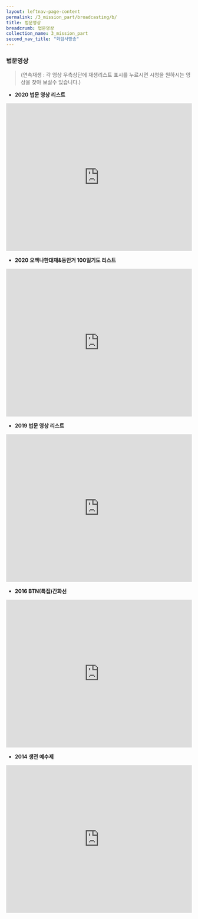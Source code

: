 ```yaml
---
layout: leftnav-page-content
permalink: /3_mission_part/broadcasting/b/
title: 법문영상
breadcrumb: 법문영상
collection_name: 3_mission_part
second_nav_title: "화암사방송"
---
```


### **법문영상**

> (연속재생 : 각 영상 우측상단에 재생리스트 표시를 누르시면 시청을 원하시는 영상을 찾아 보실수 있습니다.)

* **2020 법문 영상 리스트**
<iframe width="100%"
        height="400"
        src="https://www.youtube.com/embed/videoseries?list=PLFUlmugaN5WwSb89Ntq2cSIrfKRRkZQ9q"
        frameborder="0"
        allow="autoplay; encrypted-media"
        allowfullscreen></iframe>
        
* **2020 오백나한대재&동안거 100일기도 리스트**
<iframe width="100%"
        height="400"
        src="https://www.youtube.com/embed/videoseries?list=PLFUlmugaN5WyvFVZ8ccWfnxVssL8AojDW"
        frameborder="0"
        allow="autoplay; encrypted-media"
        allowfullscreen></iframe>

* **2019 법문 영상 리스트**
<iframe width="100%"
        height="400"
        src="https://www.youtube.com/embed/videoseries?list=PLFUlmugaN5WxVOBQwT1zo4LkgdLbg1Mxn"        
        frameborder="0"
        allow="autoplay; encrypted-media"
        allowfullscreen></iframe>     
        
* **2016 BTN(특집)간화선**
<iframe width="100%"
        height="400"
        src="https://www.youtube.com/embed/videoseries?list=PLFUlmugaN5WzWRJDMwMpn4qnNy_wYrO9E"
        frameborder="0"
        allow="autoplay; encrypted-media"
        allowfullscreen></iframe>  
        
* **2014 생전 예수제**
<iframe width="100%"
        height="400"
        src="https://www.youtube.com/embed/videoseries?list=PLFUlmugaN5WwakL4NPDhKK972S2t91yi-"        
        frameborder="0"
        allow="autoplay; encrypted-media"
        allowfullscreen></iframe>    
